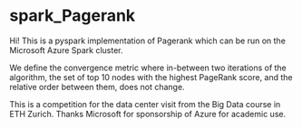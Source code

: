 # spark_Pagerank

Hi! This is a pyspark implementation of Pagerank which can be run on the Microsoft Azure Spark cluster. 

We define the convergence metric where in-between two iterations of the algorithm, the set of top 10 nodes with the highest PageRank score, and the relative order between them, does not change. 

This is a competition for the data center visit from the Big Data course in ETH Zurich. Thanks Microsoft for sponsorship of Azure for academic use. 

